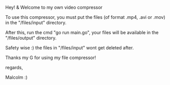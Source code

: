 Hey! & Welcome to my own video compressor

To use this compressor, you must put the files (of format .mp4, .avi or .mov) in the "/files/input" directory.

After this, run the cmd "go run main.go", your files will be available in the "/files/output" directory.

Safety wise :) the files in "/files/input" wont get deleted after.

Thanks my G for using my file compressor!

regards, 

Malcolm :) 